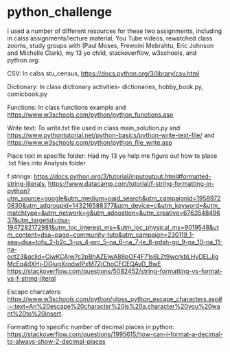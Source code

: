 # python_challenge
I used a number of different resources for these two assignments, including in calss assignments/lecture material, You Tube videos, rewatched class zooms, study groups with (Paul Moses, Frewoini Mebrahtu, Eric Johnson and Michelle Clark), my 13 yo child, stackoverflow, w3schools, and python.org.

CSV: In calss stu_census, https://docs.python.org/3/library/csv.html 

Dictionary: In class dictionary activities- dictionaries, hobby_book.py, comicbook.py

Functions: In class functions example and https://www.w3schools.com/python/python_functions.asp

Write text: To write.txt file used in class main_solution.py and https://www.pythontutorial.net/python-basics/python-write-text-file/ and https://www.w3schools.com/python/python_file_write.asp

Place text in specific folder: Had my 13 yo help me figure out how to place .txt files into Analysis folder

f strings: https://docs.python.org/3/tutorial/inputoutput.html#formatted-string-literals, https://www.datacamp.com/tutorial/f-string-formatting-in-python?utm_source=google&utm_medium=paid_search&utm_campaignid=19589720830&utm_adgroupid=143216588377&utm_device=c&utm_keyword=&utm_matchtype=&utm_network=g&utm_adpostion=&utm_creative=676354849637&utm_targetid=dsa-1947282172981&utm_loc_interest_ms=&utm_loc_physical_ms=9019548&utm_content=dsa~page~community-tuto&utm_campaign=230119_1-sea~dsa~tofu_2-b2c_3-us_4-prc_5-na_6-na_7-le_8-pdsh-go_9-na_10-na_11-na-oct23&gclid=CjwKCAjw7c2pBhAZEiwA88pOF4F71s6LZt9wcrkbLHyDELJigMcEq4dXHj-DGjugXrodwIPxM7ZjChoCFCEQAvD_BwE
https://stackoverflow.com/questions/5082452/string-formatting-vs-format-vs-f-string-literal

Escape charcaters: https://www.w3schools.com/python/gloss_python_escape_characters.asp#:~:text=An%20escape%20character%20is%20a,character%20you%20want%20to%20insert.

Formatting to specific number of decimal places in python: https://stackoverflow.com/questions/1995615/how-can-i-format-a-decimal-to-always-show-2-decimal-places

